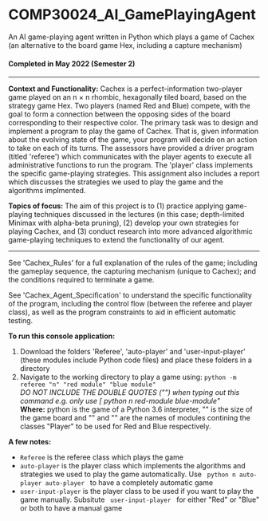 # COMP30024_AI_GamePlayingAgent
An AI game-playing agent written in Python which plays a game of Cachex (an alternative to the board game Hex, including a capture mechanism)
<br>
<h4> Completed in May 2022 (Semester 2) </h4>
<hr>


<b>Context and Functionality:</b>
Cachex is a perfect-information two-player game played on an n × n rhombic, hexagonally tiled board, based on the strategy game Hex. Two players (named Red and Blue) compete, with the goal to form a connection between the opposing sides of the board corresponding to their respective color. The primary task was to design and implement a program to play the game of Cachex. That is, given information about the evolving state of the game, your program will decide on an action to take on each of its turns. The assessors have provided a driver program (titled 'referee') which communicates with the player agents to execute all administrative functions to run the program. The 'player' class implements the specific game-playing strategies. This assignment also includes a report which discusses the strategies we used to play the game and the algorithms implmented.

<b>Topics of focus:</b>
The aim of this project is to (1) practice applying game-playing techniques discussed in the lectures (in this case; depth-limited Minimax with alpha-beta pruning), (2) develop your own strategies for playing Cachex, and (3) conduct research into more advanced algorithmic game-playing techniques to extend the functionality of our agent.
<hr>

See 'Cachex_Rules' for a full explanation of the rules of the game; including the gameplay sequence, the capturing mechanism (unique to Cachex); and the conditions required to terminate a game.

See 'Cachex_Agent_Specification' to understand the specific functionality of the program, including the control flow (between the referee and player class), as well as the program constraints to aid in efficient automatic testing.

<b>To run this console application:</b>
<ol>
  <li> Download the folders 'Referee', 'auto-player' and 'user-input-player' (these modules include Python code files) and place these folders in a directory </li>
  <li> Navigate to the working directory to play a game using: <code>python -m referee "n" "red module" "blue module"</code> <br> 
    <em>DO NOT INCLUDE THE DOUBLE QUOTES ("") when typing out this command e.g. only use [ python n red-module blue-module" </em> <br> 
  <b>Where:</b> python is the game of a Python 3.6 interpreter, "<n>" is the size of the game board and "<red module>" and "<blue module>" are the names of modules contining the classes "Player" to be used for Red and Blue respectively.</li>
</ol>

<b>A few notes:</b>
<ul>
  <li> <code>Referee</code> is the referee class which plays the game </li>
  <li> <code>auto-player</code> is the player class which implements the algorithms and strategies we used to play the game automatically. Use <code> python n auto-player auto-player </code> to have a completely automatic game </li>
  <li> <code>user-input-player</code> is the player class to be used if you want to play the game manually. Subsitute <code> user-input-player </code> for either "Red" or "Blue" or both to have a manual game </li>
</ul>

